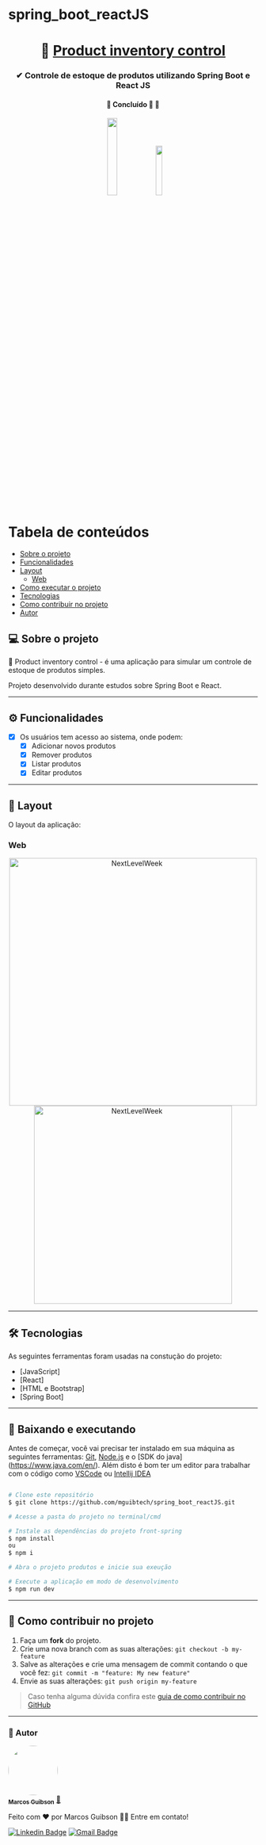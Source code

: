 ﻿# spring_boot_reactJS
 <h1 align="center">
     📩 <a href="#" alt="sistema web controleProdutos"> Product inventory control  </a>
</h1>

<h3 align="center">
    ✔ Controle de estoque de produtos utilizando Spring Boot e React JS
</h3>

<h4 align="center">
	🚧 Concluído 🚀 🚧
</h4>

<div align="center">
<img src="https://github.com/ralflima/spring_boot_modulo2/blob/master/logos/spring.png" width="20%">
<img src="https://github.com/ralflima/spring_boot_modulo2/blob/master/logos/react.png" width="16%">
</div>


Tabela de conteúdos
=================
<!--ts-->
   * [Sobre o projeto](#-sobre-o-projeto)
   * [Funcionalidades](#-funcionalidades)
   * [Layout](#-layout)
     * [Web](#web)    
   * [Como executar o projeto](#-baixando-e-executando)
   * [Tecnologias](#-tecnologias)
   * [Como contribuir no projeto](#-como-contribuir-no-projeto)
   * [Autor](#-autor)
<!--te-->

## 💻 Sobre o projeto
📩 Product inventory control - é uma aplicação para simular um controle de estoque de produtos simples.

Projeto desenvolvido durante estudos sobre Spring Boot e React.

---

## ⚙️ Funcionalidades

- [x] Os usuários tem acesso ao sistema, onde podem:
  - [x] Adicionar novos produtos
  - [x] Remover produtos
  - [x] Listar produtos
  - [x] Editar produtos
---
## 🎨 Layout
O layout da aplicação:

### Web
<p align="center">
  <img alt="NextLevelWeek" title="#NextLevelWeek" src="src/assets/Capa.png" width="500px">
  <img alt="NextLevelWeek" title="#NextLevelWeek" src="src/assets/Desktop _ Feed.png" width="400px">
</p>


---

## 🛠 Tecnologias
As seguintes ferramentas foram usadas na constução do projeto:
- [JavaScript]
- [React]
- [HTML e Bootstrap]
- [Spring Boot]

---

## 🧭 Baixando e executando

Antes de começar, você vai precisar ter instalado em sua máquina as seguintes ferramentas:
[Git](https://git-scm.com), [Node.js](https://nodejs.org/en/) e o [SDK do java] (https://www.java.com/en/). 
Além disto é bom ter um editor para trabalhar com o código como [VSCode](https://code.visualstudio.com/) ou [Intellij IDEA](https://www.jetbrains.com/pt-br/idea/)

```bash

# Clone este repositório
$ git clone https://github.com/mguibtech/spring_boot_reactJS.git

# Acesse a pasta do projeto no terminal/cmd

# Instale as dependências do projeto front-spring
$ npm install
ou
$ npm i

# Abra o projeto produtos e inicie sua exeução 

# Execute a aplicação em modo de desenvolvimento
$ npm run dev

```
---

## 💪 Como contribuir no projeto

1. Faça um **fork** do projeto.
2. Crie uma nova branch com as suas alterações: `git checkout -b my-feature`
3. Salve as alterações e crie uma mensagem de commit contando o que você fez: `git commit -m "feature: My new feature"`
4. Envie as suas alterações: `git push origin my-feature`
> Caso tenha alguma dúvida confira este [guia de como contribuir no GitHub](https://medium.com/@lcnogueira/um-guia-para-contribui%C3%A7%C3%A3o-em-projetos-open-source-no-github-46a423e4e9b3)

---

### 🦸 Autor


<a href="https://www.linkedin.com/in/marcos-guibson-santos-da-silva-0b62321a3/">
 <img style="border-radius: 50%;" src="https://github.com/mguibtech.png" width="100px;" alt=""/>
 <br />
 <sub><b>Marcos Guibson</b></sub></a> <a href="https://www.linkedin.com/in/marcos-guibson-santos-da-silva-0b62321a3/" title="mguibtech">🚀</a>

Feito com ❤️ por Marcos Guibson 👋🏽 Entre em contato!

[![Linkedin Badge](https://img.shields.io/badge/-Marcos_Guibson-blue?style=flat-square&logo=Linkedin&logoColor=white&link=https://www.linkedin.com/in/marcos-guibson-santos-da-silva-0b62321a3/)](https://www.linkedin.com/in/marcos-guibson-santos-da-silva-0b62321a3/) 
[![Gmail Badge](https://img.shields.io/badge/-mguibtech@gmail.com-c14438?style=flat-square&logo=Gmail&logoColor=white&link=mailto:mguibtech@gmail.com)](mailto:mguibtech@gmail.com)
